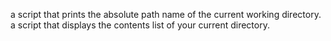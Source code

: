 a script that prints the absolute path name of the current working directory.
a script that displays the contents list of your current directory.
